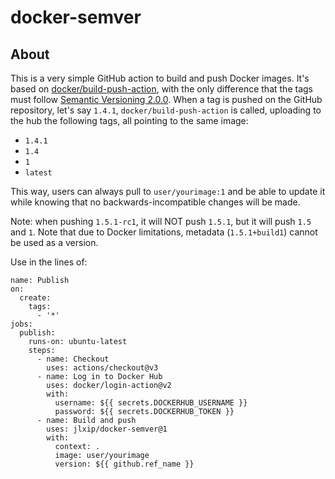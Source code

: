 # docker-semver

## About
This is a very simple GitHub action to build and push Docker images. It's based on [docker/build-push-action](https://github.com/docker/build-push-action), with the only difference that the tags must follow [Semantic Versioning 2.0.0](https://semver.org/spec/v2.0.0.html). When a tag is pushed on the GitHub repository, let's say `1.4.1`, `docker/build-push-action` is called, uploading to the hub the following tags, all pointing to the same image:
- `1.4.1`
- `1.4`
- `1`
- `latest`

This way, users can always pull to `user/yourimage:1` and be able to update it while knowing that no backwards-incompatible changes will be made.

Note: when pushing `1.5.1-rc1`, it will NOT push `1.5.1`, but it will push `1.5` and `1`. Note that due to Docker limitations, metadata (`1.5.1+build1`) cannot be used as a version.

Use in the lines of:
```
name: Publish
on:
  create:
    tags:
      - '*'
jobs:
  publish:
    runs-on: ubuntu-latest
    steps:
      - name: Checkout
        uses: actions/checkout@v3
      - name: Log in to Docker Hub
        uses: docker/login-action@v2
        with:
          username: ${{ secrets.DOCKERHUB_USERNAME }}
          password: ${{ secrets.DOCKERHUB_TOKEN }}
      - name: Build and push
        uses: jlxip/docker-semver@1
        with:
          context: .
          image: user/yourimage
          version: ${{ github.ref_name }}
```
